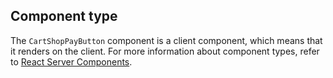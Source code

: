 ## Component type

The `CartShopPayButton` component is a client component, which means that it renders on the client. For more information about component types, refer to [React Server Components](/custom-storefronts/hydrogen/framework/react-server-components).

